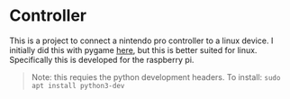 # Controller
This is a project to connect a nintendo pro controller to a linux device. 
I initially did this with pygame [here](https://github.com/PreciousFood/pro_controller), but this is better suited for linux. 
Specifically this is developed for the raspberry pi.

> Note: this requies the python development headers. To install: `sudo apt install python3-dev`
